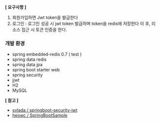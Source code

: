 __[ 요구사항 ]__
1. 회원가입하면 Jwt token을 발급한다
2. 로그인 : 로그인 성공 시 jwt token 발급하며 token을 redis에 저장한다
이 후, 리소스 접근 시 토큰 인증을 한다.

### 개발 환경
- spring embedded-redis 0.7 ( test )
- spring data redis
- spring data jpa
- spring boot starter web
- spring security 
- jjwt 
- H2
- MySQL 

 __[ 참고 ]__
 - [svlada / springboot-security-jwt](https://github.com/svlada/springboot-security-jwt/blob/master/src/main/java/com/svlada/security/auth/jwt/extractor/JwtHeaderTokenExtractor.java)
 - [ heowc / SpringBootSample](https://github.com/heowc/SpringBootSample/blob/master/SpringBootSecurityJwt/src/main/java/com/tistory/heowc/auth/ajax/filter/AjaxAuthenticationFilter.java)
